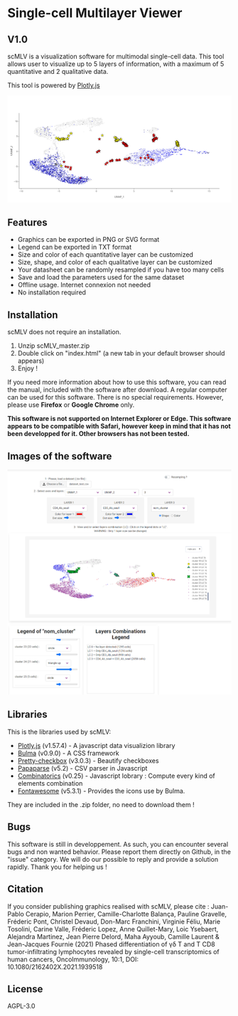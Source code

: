 # Single-cell Multilayer Viewer
## V1.0

scMLV is a visualization software for multimodal single-cell data.
This tool allows user to visualize up to 5 layers of information, with a maximum of 5 quantitative and 2 qualitative data.

This tool is powered by [Plotly.js]

![presentation](https://github.com/MarionPerrier/scMLV/blob/master/images/image.png?raw=true)

## Features

- Graphics can be exported in PNG or SVG format
- Legend can be exported in TXT format
- Size and color of each quantitative layer can be customized
- Size, shape, and color of each qualitative layer can be customized
- Your datasheet can be randomly resampled if you have too many cells
- Save and load the parameters used for the same dataset
- Offline usage. Internet connexion not needed
- No installation required

## Installation

scMLV does not require an installation.

1) Unzip scMLV_master.zip
2) Double click on "index.html" (a new tab in your default browser should appears)
3) Enjoy !

If you need more information about how to use this software, you can read the manual, included with the software after download.
A regular computer can be used for this software. There is no special requirements. However, please use **Firefox** or **Google Chrome** only. 

**This software is not supported on Internet Explorer or Edge. This software appears to be compatible with Safari, however keep in mind that it has not been developped for it. Other browsers has not been tested.**

## Images of the software
![software](https://github.com/MarionPerrier/scMLV/blob/master/images/screenshot.png?raw=true)

## Libraries

This is the libraries used by scMLV:

- [Plotly.js](https://plotly.com/javascript/) (v1.57.4) - A javascript data visualizion library
- [Bulma](https://bulma.io/) (v0.9.0) - A CSS framework
- [Pretty-checkbox](https://lokesh-coder.github.io/pretty-checkbox/) (v3.0.3) - Beautify checkboxes
- [Papaparse](https://www.papaparse.com/) (v5.2) - CSV parser in Javascript
- [Combinatorics](https://github.com/dankogai/js-combinatorics) (v0.25) - Javascript lobrary : Compute every kind of elements combination
- [Fontawesome](https://fontawesome.com/) (v5.3.1) - Provides the icons use by Bulma.

They are included in the .zip folder, no need to download them !

## Bugs
This software is still in developpement. As such, you can encounter several bugs and non wanted behavior. Please report them directly on Github, in the "issue" category. We will do our possible to reply and provide a solution rapidly.
Thank you for helping us !

## Citation
If you consider publishing graphics realised with scMLV, please cite : Juan-Pablo Cerapio, Marion Perrier, Camille-Charlotte Balança, Pauline Gravelle, Fréderic Pont, Christel Devaud, Don-Marc Franchini, Virginie Féliu, Marie Tosolini, Carine Valle, Fréderic Lopez, Anne Quillet-Mary, Loic Ysebaert, Alejandra Martinez, Jean Pierre Delord, Maha Ayyoub, Camille Laurent & Jean-Jacques Fournie (2021) Phased differentiation of γδ T and T CD8 tumor-infiltrating lymphocytes revealed by single-cell transcriptomics of human cancers, OncoImmunology, 10:1, DOI: 10.1080/2162402X.2021.1939518

## License

AGPL-3.0

[//]: # (These are reference links used in the body of this note and get stripped out when the markdown processor does its job. There is no need to format nicely because it shouldn't be seen. Thanks SO - http://stackoverflow.com/questions/4823468/store-comments-in-markdown-syntax)

   [Plotly.js]: <https://plotly.com/javascript/>
